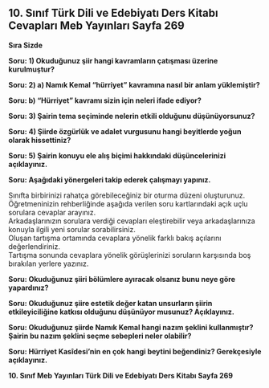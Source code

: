 ## 10. Sınıf Türk Dili ve Edebiyatı Ders Kitabı Cevapları Meb Yayınları Sayfa 269

**Sıra Sizde**

**Soru: 1) Okuduğunuz şiir hangi kavramların çatışması üzerine kurulmuştur?**

**Soru: 2) a) Namık Kemal “hürriyet” kavramına nasıl bir anlam yüklemiştir?**

**Soru: b) “Hürriyet” kavramı sizin için neleri ifade ediyor?**

**Soru: 3) Şairin tema seçiminde nelerin etkili olduğunu düşünüyorsunuz?**

**Soru: 4) Şiirde özgürlük ve adalet vurgusunu hangi beyitlerde yoğun olarak hissettiniz?**

**Soru: 5) Şairin konuyu ele alış biçimi hakkındaki düşüncelerinizi açıklayınız.**

**Soru: Aşağıdaki yönergeleri takip ederek çalışmayı yapınız.**

Sınıfta birbirinizi rahatça görebileceğiniz bir oturma düzeni oluşturunuz.  
 Öğretmeninizin rehberliğinde aşağıda verilen soru kartlarındaki açık uçlu sorulara cevaplar arayınız.  
 Arkadaşlarınızın sorulara verdiği cevapları eleştirebilir veya arkadaşlarınıza konuyla ilgili yeni sorular sorabilirsiniz.  
 Oluşan tartışma ortamında cevaplara yönelik farklı bakış açılarını değerlendiriniz.  
 Tartışma sonunda cevaplara yönelik görüşlerinizi soruların karşısında boş bırakılan yerlere yazınız.

**Soru: Okuduğunuz şiiri bölümlere ayıracak olsanız bunu neye göre yapardınız?**

**Soru: Okuduğunuz şiire estetik değer katan unsurların şiirin etkileyiciliğine katkısı olduğunu düşünüyor musunuz? Açıklayınız.**

**Soru: Okuduğunuz şiirde Namık Kemal hangi nazım şeklini kullanmıştır? Şairin bu nazım şeklini seçme sebepleri neler olabilir?**

**Soru: Hürriyet Kasîdesi’nin en çok hangi beytini beğendiniz? Gerekçesiyle açıklayınız.**

**10. Sınıf Meb Yayınları Türk Dili ve Edebiyatı Ders Kitabı Sayfa 269**